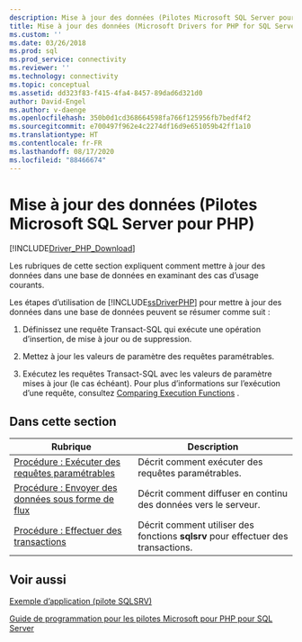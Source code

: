 ```yaml
---
description: Mise à jour des données (Pilotes Microsoft SQL Server pour PHP)
title: Mise à jour des données (Microsoft Drivers for PHP for SQL Server) | Microsoft Docs
ms.custom: ''
ms.date: 03/26/2018
ms.prod: sql
ms.prod_service: connectivity
ms.reviewer: ''
ms.technology: connectivity
ms.topic: conceptual
ms.assetid: dd323f83-f415-4fa4-8457-89dad6d321d0
author: David-Engel
ms.author: v-daenge
ms.openlocfilehash: 350b0d1cd368664598fa766f125956fb7bedf4f2
ms.sourcegitcommit: e700497f962e4c2274df16d9e651059b42ff1a10
ms.translationtype: HT
ms.contentlocale: fr-FR
ms.lasthandoff: 08/17/2020
ms.locfileid: "88466674"
---
```

# <a name="updating-data-microsoft-drivers-for-php-for-sql-server"></a>Mise à jour des données (Pilotes Microsoft SQL Server pour PHP)
[!INCLUDE[Driver_PHP_Download](../../includes/driver_php_download.md)]

Les rubriques de cette section expliquent comment mettre à jour des données dans une base de données en examinant des cas d’usage courants.  
  
Les étapes d’utilisation de [!INCLUDE[ssDriverPHP](../../includes/ssdriverphp_md.md)] pour mettre à jour des données dans une base de données peuvent se résumer comme suit :  
  
1.  Définissez une requête Transact-SQL qui exécute une opération d’insertion, de mise à jour ou de suppression.  
  
2.  Mettez à jour les valeurs de paramètre des requêtes paramétrables.  
  
3.  Exécutez les requêtes Transact-SQL avec les valeurs de paramètre mises à jour (le cas échéant). Pour plus d’informations sur l’exécution d’une requête, consultez [Comparing Execution Functions](../../connect/php/comparing-execution-functions.md) .  
  
## <a name="in-this-section"></a>Dans cette section  
  
|Rubrique|Description|  
|---------|---------------|  
|[Procédure : Exécuter des requêtes paramétrables](../../connect/php/how-to-perform-parameterized-queries.md)|Décrit comment exécuter des requêtes paramétrables.|  
|[Procédure : Envoyer des données sous forme de flux](../../connect/php/how-to-send-data-as-a-stream.md)|Décrit comment diffuser en continu des données vers le serveur.|  
|[Procédure : Effectuer des transactions](../../connect/php/how-to-perform-transactions.md)|Décrit comment utiliser des fonctions **sqlsrv** pour effectuer des transactions.|  
  
## <a name="see-also"></a>Voir aussi  
[Exemple d’application &#40;pilote SQLSRV&#41;](../../connect/php/example-application-sqlsrv-driver.md)

[Guide de programmation pour les pilotes Microsoft pour PHP pour SQL Server](../../connect/php/programming-guide-for-php-sql-driver.md)
  
